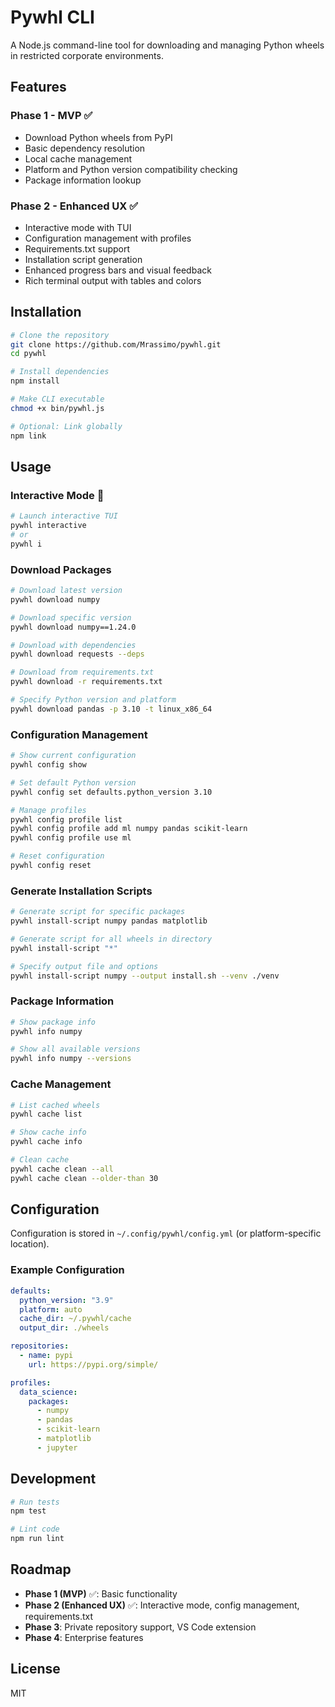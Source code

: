 # Pywhl CLI

A Node.js command-line tool for downloading and managing Python wheels in restricted corporate environments.

## Features

### Phase 1 - MVP ✅
- Download Python wheels from PyPI
- Basic dependency resolution
- Local cache management
- Platform and Python version compatibility checking
- Package information lookup

### Phase 2 - Enhanced UX ✅
- Interactive mode with TUI
- Configuration management with profiles
- Requirements.txt support
- Installation script generation
- Enhanced progress bars and visual feedback
- Rich terminal output with tables and colors

## Installation

```bash
# Clone the repository
git clone https://github.com/Mrassimo/pywhl.git
cd pywhl

# Install dependencies
npm install

# Make CLI executable
chmod +x bin/pywhl.js

# Optional: Link globally
npm link
```

## Usage

### Interactive Mode 🎯

```bash
# Launch interactive TUI
pywhl interactive
# or
pywhl i
```

### Download Packages

```bash
# Download latest version
pywhl download numpy

# Download specific version
pywhl download numpy==1.24.0

# Download with dependencies
pywhl download requests --deps

# Download from requirements.txt
pywhl download -r requirements.txt

# Specify Python version and platform
pywhl download pandas -p 3.10 -t linux_x86_64
```

### Configuration Management

```bash
# Show current configuration
pywhl config show

# Set default Python version
pywhl config set defaults.python_version 3.10

# Manage profiles
pywhl config profile list
pywhl config profile add ml numpy pandas scikit-learn
pywhl config profile use ml

# Reset configuration
pywhl config reset
```

### Generate Installation Scripts

```bash
# Generate script for specific packages
pywhl install-script numpy pandas matplotlib

# Generate script for all wheels in directory
pywhl install-script "*"

# Specify output file and options
pywhl install-script numpy --output install.sh --venv ./venv
```

### Package Information

```bash
# Show package info
pywhl info numpy

# Show all available versions
pywhl info numpy --versions
```

### Cache Management

```bash
# List cached wheels
pywhl cache list

# Show cache info
pywhl cache info

# Clean cache
pywhl cache clean --all
pywhl cache clean --older-than 30
```

## Configuration

Configuration is stored in `~/.config/pywhl/config.yml` (or platform-specific location).

### Example Configuration

```yaml
defaults:
  python_version: "3.9"
  platform: auto
  cache_dir: ~/.pywhl/cache
  output_dir: ./wheels

repositories:
  - name: pypi
    url: https://pypi.org/simple/

profiles:
  data_science:
    packages:
      - numpy
      - pandas
      - scikit-learn
      - matplotlib
      - jupyter
```

## Development

```bash
# Run tests
npm test

# Lint code
npm run lint
```

## Roadmap

- **Phase 1 (MVP)** ✅: Basic functionality
- **Phase 2 (Enhanced UX)** ✅: Interactive mode, config management, requirements.txt
- **Phase 3**: Private repository support, VS Code extension
- **Phase 4**: Enterprise features

## License

MIT